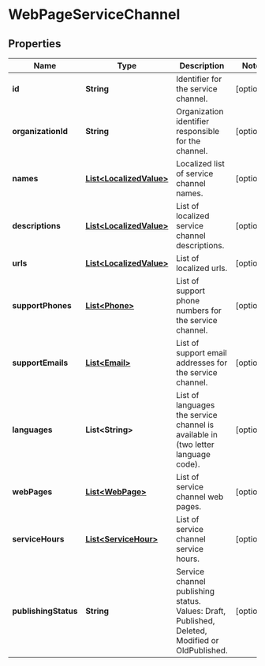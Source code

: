 
# WebPageServiceChannel

## Properties
Name | Type | Description | Notes
------------ | ------------- | ------------- | -------------
**id** | **String** | Identifier for the service channel. |  [optional]
**organizationId** | **String** | Organization identifier responsible for the channel. |  [optional]
**names** | [**List&lt;LocalizedValue&gt;**](LocalizedValue.md) | Localized list of service channel names. |  [optional]
**descriptions** | [**List&lt;LocalizedValue&gt;**](LocalizedValue.md) | List of localized service channel descriptions. |  [optional]
**urls** | [**List&lt;LocalizedValue&gt;**](LocalizedValue.md) | List of localized urls. |  [optional]
**supportPhones** | [**List&lt;Phone&gt;**](Phone.md) | List of support phone numbers for the service channel. |  [optional]
**supportEmails** | [**List&lt;Email&gt;**](Email.md) | List of support email addresses for the service channel. |  [optional]
**languages** | **List&lt;String&gt;** | List of languages the service channel is available in (two letter language code). |  [optional]
**webPages** | [**List&lt;WebPage&gt;**](WebPage.md) | List of service channel web pages. |  [optional]
**serviceHours** | [**List&lt;ServiceHour&gt;**](ServiceHour.md) | List of service channel service hours. |  [optional]
**publishingStatus** | **String** | Service channel publishing status. Values: Draft, Published, Deleted, Modified or OldPublished. |  [optional]



